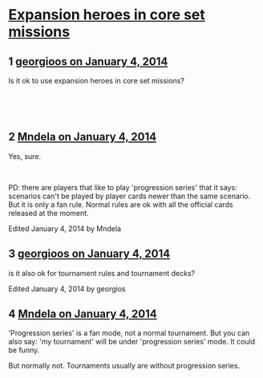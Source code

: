 # [Expansion heroes in core set missions](https://community.fantasyflightgames.com/topic/96278-expansion-heroes-in-core-set-missions/)

## 1 [georgioos on January 4, 2014](https://community.fantasyflightgames.com/topic/96278-expansion-heroes-in-core-set-missions/?do=findComment&comment=945067)

Is it ok to use expansion heroes in core set missions?

 

 

## 2 [Mndela on January 4, 2014](https://community.fantasyflightgames.com/topic/96278-expansion-heroes-in-core-set-missions/?do=findComment&comment=945080)

Yes, sure.

 

PD: there are players that like to play 'progression series' that it says: scenarios can't be played by player cards newer than the same scenario. But it is only a fan rule. Normal rules are ok with all the official cards released at the moment.

Edited January 4, 2014 by Mndela

## 3 [georgioos on January 4, 2014](https://community.fantasyflightgames.com/topic/96278-expansion-heroes-in-core-set-missions/?do=findComment&comment=945083)

is it also ok for tournament rules and tournament decks?

Edited January 4, 2014 by georgios

## 4 [Mndela on January 4, 2014](https://community.fantasyflightgames.com/topic/96278-expansion-heroes-in-core-set-missions/?do=findComment&comment=945089)

'Progression series' is a fan mode, not a normal tournament. But you can also say: 'my tournament' will be under 'progression series' mode. It could be funny.

But normally not. Tournaments usually are without progression series.

